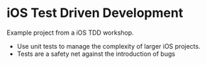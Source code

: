 # iOS Test Driven Development

Example project from a iOS TDD workshop.

* Use unit tests to manage the complexity of larger iOS projects.
* Tests are a safety net against the introduction of bugs
